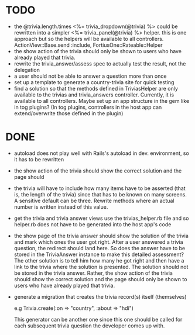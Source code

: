 TODO
====

* the @trivia.length.times <%= trivia_dropdown(@trivia) %> could be rewritten into a simpler <%= trivia_panel(@trivia) %> helper.
this is one approach but so the helpers will be available to all controllers. ActionView::Base.send :include, FortiusOne::Rateable::Helper
* the show action of the trivia should only be shown to users who have already played that trivia.
* rewrite the trivia_answer/assess spec to actually test the result, not the delegation
* a user should not be able to answer a question more than once
* set up a template to generate a country-trivia site for quick testing
* find a solution so that the methods defined in TriviasHelper are only available to the trivias and trivia_answers controller. Currently, it is available to all controllers. Maybe set up an app structure in the gem like in tog plugins? (In tog plugins, controllers in the host app can extend/overwrite those defined in the plugin)

DONE
====

* autoload does not play well with Rails's autoload in dev. environment, so it has to be rewritten
* the show action of the trivia should show the correct solution and the page should
* the trivia will have to include how many items have to be asserted (that is, the length of the trivia) since that has to be known on many screens. A sensitive default can be three. Rewrite methods where an actual number is written instead of this value.  
* get the trivia and trivia answer views use the trivias_helper.rb file and so helper.rb does not have to be generated into the host app's code
* the show page of the trivia answer should show the solution of the trivia and mark which ones the user got right. After a user answered a trivia question, the redirect should land here. So does the answer have to be stored in the TriviaAnswer instance to make this detailed assessment? The other solution is to tell him how many he got right and then have a link to the trivia where the solution is presented.
The solution should not be stored in the trivia answer. Rather, the show action of the trivia should show the correct solution and the page should only be shown to users who have already played that trivia.

* generate a migration that creates the trivia record(s) itself (themselves)

    e.g Trivia.create(:on => "country", :about => "hdi")
    
  This generator can be another one since this one should be called for each subsequent trivia question the developer comes up with.

